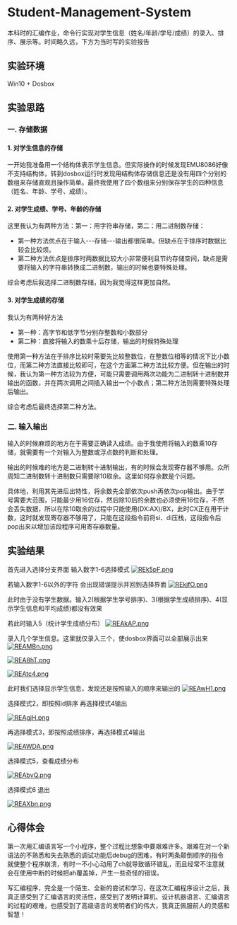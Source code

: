 # Student-Management-System
本科时的汇编作业，命令行实现对学生信息（姓名/年龄/学号/成绩）的录入、排序、展示等。时间略久远，下方为当时写的实验报告

## 实验环境
Win10 + Dosbox

## 实验思路
### 一. 存储数据

#### 1. 对学生信息的存储
一开始我准备用一个结构体表示学生信息。但实际操作的时候发现EMU8086好像不支持结构体，转到dosbox运行时发现用结构体存储信息还是没有用四个分别的数组来存储直观且操作简单。最终我使用了四个数组来分别保存学生的四种信息（姓名、年龄、学号、成绩）。

#### 2. 对学生成绩、学号、年龄的存储

这里我认为有两种方法：第一：用字符串存储，第二：用二进制数存储：
- 第一种方法优点在于输入---存储---输出都很简单。但缺点在于排序时数据比较会比较烦。
- 第二种方法优点是排序时两数据比较大小非常便利且节约存储空间，缺点是需要将输入的字符串转换成二进制数，输出的时候也要特殊处理。

综合考虑后我选择二进制数存储，因为我觉得这样更加自然。

#### 3. 对学生成绩的存储

我认为有两种好方法
- 第一种：高字节和低字节分别存整数和小数部分
- 第二种：直接将输入的数乘十后存储，输出的时候特殊处理

使用第一种方法在于排序比较时需要先比较整数位，在整数位相等的情况下比小数位，而第二种方法直接比较即可，在这个方面第二种方法比较方便。但在输出的时候，我认为第一种方法较为方便，可能只需要调用两次功能为二进制转十进制数并输出的函数，并在两次调用之间插入输出一个小数点；第二种方法则需要特殊处理后输出。

综合考虑后最终选择第二种方法。

### 二. 输入输出

输入的时候麻烦的地方在于需要正确读入成绩。由于我使用将输入的数乘10存储，就需要有一个对输入为整数或浮点数的判断和处理。

输出的时候难的地方是二进制转十进制输出，有的时候会发现寄存器不够用。众所周知二进制数转十进制数只需要除10取余。这里如何存余数是个问题。

具体地，利用其先进后出特性，将余数先全部依次push再依次pop输出。由于学号需要大范围，只能最少用16位存，然后除10后的余数也必须使用16位存，不然会丢失数据，所以在除10取余的过程中只能使用(DX:AX)/BX，此时CX正在用于计数，这时就发现寄存器不够用了，只能在这段指令前将si、di压栈，这段指令后pop出来以增加该段程序可用寄存器数量。


## 实验结果
首先进入选择分支界面 输入数字1-6选择模式
[![REk5pF.png](https://z3.ax1x.com/2021/06/21/REk5pF.png)](https://imgtu.com/i/REk5pF)

若输入数字1-6以外的字符 会出现错误提示并回到选择界面
[![REkjfO.png](https://z3.ax1x.com/2021/06/21/REkjfO.png)](https://imgtu.com/i/REkjfO)

此时由于没有学生数据。输入2(根据学生学号排序)、3(根据学生成绩排序)、4(显示学生信息和平均成绩)都没有效果

若此时输入5（统计学生成绩分布）
[![REAkAP.png](https://z3.ax1x.com/2021/06/21/REAkAP.png)](https://imgtu.com/i/REAkAP)

录入几个学生信息。这里就仅录入三个，使dosbox界面可以全部展示出来
[![REAMBn.png](https://z3.ax1x.com/2021/06/21/REAMBn.png)](https://imgtu.com/i/REAMBn)

[![REA8hT.png](https://z3.ax1x.com/2021/06/21/REA8hT.png)](https://imgtu.com/i/REA8hT)

[![REAtc4.png](https://z3.ax1x.com/2021/06/21/REAtc4.png)](https://imgtu.com/i/REAtc4)

此时我们选择显示学生信息，发现还是按照输入的顺序来输出的
[![REAwH1.png](https://z3.ax1x.com/2021/06/21/REAwH1.png)](https://imgtu.com/i/REAwH1)


选择模式2，即按照id排序 再选择模式4输出

[![REAgjH.png](https://z3.ax1x.com/2021/06/21/REAgjH.png)](https://imgtu.com/i/REAgjH)

再选择模式3，即按照成绩排序，再选择模式4输出

[![REAWDA.png](https://z3.ax1x.com/2021/06/21/REAWDA.png)](https://imgtu.com/i/REAWDA)

选择模式5，查看成绩分布

[![REAbvQ.png](https://z3.ax1x.com/2021/06/21/REAbvQ.png)](https://imgtu.com/i/REAbvQ)

选择模式6 退出

[![REAXbn.png](https://z3.ax1x.com/2021/06/21/REAXbn.png)](https://imgtu.com/i/REAXbn)

## 心得体会
第一次用汇编语言写一个小程序，整个过程比想象中要艰难许多。艰难在对一个新语法的不熟悉和失去熟悉的调试功能后debug的困难，有时两条颠倒顺序的指令就使整个程序崩溃，有时一不小心动用了ch就导致循环错乱，而且经常不注意就会在使用中断的时候把ah覆盖掉，产生一些奇怪的错误。

写汇编程序，完全是一个陌生、全新的尝试和学习，在这次汇编程序设计之后，我真正感受到了汇编语言的灵活性，感受到了发明计算机、设计机器语言、汇编语言的过程的艰难，也感受到了高级语言的发明者们的伟大，我真正佩服前人的灵感和智慧！
